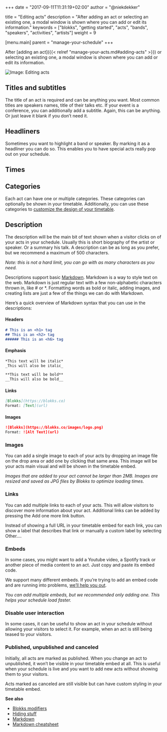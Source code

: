 +++
date            = "2017-09-11T11:31:19+02:00"
author          = "@niekdekker"

title           = "Editing acts"
description     = "After adding an act or selecting an existing one, a modal window is shown where you can add or edit its information."
keywords        = ["blokks", "getting started", "acts", "bands", "speakers", "activities", "artists"]
weight          = 9

[menu.main]
parent          = "manage-your-schedule"
+++

After [adding an act]({{< relref "manage-your-acts.md#adding-acts" >}}) or selecting an existing one, a modal window is shown where you can add or edit its information.

![Image: Editing acts](https://blokks.co/docs/images/image.png)

## Titles and subtitles
The <span class='feature'>title</span> of an act is required and can be anything you want. Most common titles are speakers names, title of their talks etc. If your event is a conference, you can additionally add a <span class='feature'>subtitle</span>. Again, this can be anything. Or just leave it blank if you don’t need it.

## Headliners
Sometimes you want to highlight a band or speaker. <span class='user-action'>By marking it as a <span class='feature'>headliner</span></span> you can do so. This enables you to have special acts really pop out on your schedule.

## Times

## Categories
Each act can have one or multiple <span class='feature'>categories</span>. These <span class='feature'>categories</span> can optionally be shown in your timetable. Additionally, you can use these <span class='feature'>categories</span> to <span class='action'>[customize the design of your timetable](http://themes/modififers).</span>

## Description
The <span class='feature'>description</span> will be the main bit of text shown when a visitor clicks on of your acts in your schedule. Usually this is short biography of the artist or speaker. Or a summary his talk. A <span class='feature'>description</span> can be as long as you prefer, but we recommend a maximum of 500 characters.

*Note: this is not a hard limit, you can go with as many characters as you need.*

<span class='feature'>Descriptions</span> support basic [Markdown](https://daringfireball.net/projects/markdown/). Markdown is a way to style text on the web. Markdown is just regular text with a few non-alphabetic characters thrown in, like <span class='label'>#</span> or <span class='label'>*</span>. Formatting words as bold or italic, adding images, and creating lists are just a few of the things we can do with Markdown.

Here’s a quick overview of Markdown syntax that you can use in the <span class='feature'>descriptions</span>:

#### Headers
```md
# This is an <h1> tag
## This is an <h2> tag
###### This is an <h6> tag
```

#### Emphasis
```md
*This text will be italic*
_This will also be italic_

**This text will be bold**
__This will also be bold__
```

#### Links
```md
[Blokks](https://blokks.co)
Format: [Text](url)
```

#### Images
```md
![Blokks](https://blokks.co/images/logo.png)
Format: ![Alt Text](url)
```

### Images
You can add a single <span class='feature'>image</span> to each of your acts by <span class='action'>dropping an image file on the drop area</span> or add one by <span class='action'>clicking that same area</span>. This <span class='feature'>image</span> will be your acts main visual and will be shown in the timetable embed.

*Images that are added to your act cannot be larger than 2MB. Images are resized and saved as JPG files by Blokks to optimize loading times.*

### Links
You can add multiple <span class='feature'>links</span> to each of your acts. This will allow visitors to discover more information about your act. Additional links can be added by <span class='action'>pressing the <span class='ui'>Add one more link</span> button</span>.

Instead of showing a full URL in your timetable embed for each link, you can show a label that describes that link or manually a custom label by <span class='action'>selecting <span class='ui'>Other…</span></span>.

### Embeds
In some cases, you might want to add a Youtube video, a Spotify track or another piece of media content to an act. <span class='action'>Just copy and paste its embed code</span>.

We support many different embeds. If you’re trying to add an embed code and are running into problems, [we’ll help you out](http://introduction/support).

*You can add multiple embeds, but we recommended only adding one. This helps your schedule load faster.*

### Disable user interaction
In some cases, it can be useful to show an act in your schedule without allowing your visitors to select it. For example, when an act is still being teased to your visitors.

### Published, unpublished and canceled
Initially, all acts are marked as <span class='input'>published</span>. When you change an act to <span class='input'>unpublished</span>, it won’t be visible in your timetable embed at all. This is useful when your schedule is live and you want to add new acts without showing them to your visitors.

Acts marked as <span class='input'>canceled</span> are still visible but can have custom styling in your timetable embed.

**See also**
- [Blokks modifiers](http://themes/modifiers)
- [Hiding stuff](http://configure/options)
- [Markdown](https://daringfireball.net/projects/markdown/)
- [Markdown cheatsheet](https://github.com/adam-p/markdown-here/wiki/Markdown-Cheatsheet)
